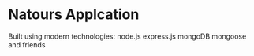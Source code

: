 # Natours Applcation

Built using modern technologies: node.js express.js mongoDB mongoose and friends
